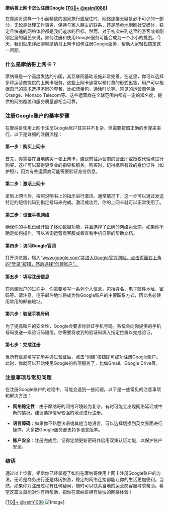**摩纳哥上网卡怎么注册Google [[TG💪+ @esim1088](https://t.me/s/esim1088)]**

在摩纳哥这样一个小而精致的国家旅行或居住时，网络连接无疑是必不可少的一部分。无论是处理工作事务、保持与家人朋友的联系，还是简单地刷刷社交媒体，稳定且快速的网络体验都是我们追求的目标。然而，对于初次来到这里的游客或者刚刚定居的居民来说，如何注册和使用Google服务可能会成为一个小小的挑战。今天，我们就来详细聊聊摩纳哥上网卡如何注册Google服务，帮助大家轻松搞定这一问题。

### 什么是摩纳哥上网卡？

摩纳哥是一个高度发达的小国，其互联网基础设施非常完善。在这里，你可以选择多种运营商提供的上网卡服务。这些上网卡通常以预付费的形式出售，用户可以根据自己的需求选择不同的套餐，比如流量包、通话时长等。常见的运营商包括Orange、Monaco Telecom等。这些运营商在全球范围内都有一定的知名度，提供的网络覆盖和服务质量都相当可靠。

### 注册Google账户的基本步骤

在摩纳哥使用上网卡注册Google账户其实并不复杂，但需要按照正确的步骤来进行。以下是详细的注册流程：

#### 第一步：购买上网卡

首先，你需要在当地购买一张上网卡。建议前往运营商的营业厅或授权代理点进行购买，这样可以获得更专业的指导和服务。购买时，记得携带有效的身份证件（如护照），因为有些运营商可能需要验证身份信息。

#### 第二步：激活上网卡

拿到上网卡后，按照说明书上的指示进行激活。通常情况下，这一步可以通过发送特定的短信代码到指定号码来完成。激活成功后，你的上网卡就可以正常使用了。

#### 第三步：设置手机网络

确保你的手机已经开启了移动数据功能，并且选择了正确的网络运营商。如果你不确定如何操作，可以咨询运营商客服或者查看手机自带的帮助文档。

#### 第四步：访问Google官网

打开浏览器，输入“www.google.com”并进入Google官方网站。点击页面右上角的“登录”按钮，然后选择“创建账户”。

#### 第五步：填写注册信息

在创建账户的过程中，你需要填写一系列个人信息，包括姓名、电子邮件地址、密码等。请注意，电子邮件地址将成为你Google账户的主要联系方式，因此务必使用常用的邮箱地址。

#### 第六步：验证手机号码

为了提高账户的安全性，Google会要求你验证手机号码。系统会向你提供的手机号码发送一条验证码短信，你需要将收到的验证码填入指定位置以完成验证。

#### 第七步：完成注册

当所有信息填写完毕并通过验证后，点击“创建”按钮即可成功注册Google账户。此时，你就可以开始使用Google的各项服务了，比如Gmail、Google Drive等。

### 注意事项与常见问题

在注册Google账户的过程中，可能会遇到一些问题。以下是一些常见的注意事项和解决方法：

- **网络稳定性**：由于摩纳哥的网络环境较为复杂，有时可能会出现网络延迟或中断的情况。建议选择信号较强的地点进行注册。
  
- **语言障碍**：如果你不熟悉法语或其他当地语言，可以选择切换到英文界面进行操作。大多数Google服务都支持多语言版本。

- **账户安全**：注册完成后，记得定期更新密码并启用双重认证功能，以保护账户安全。

### 结语

通过以上步骤，相信你已经掌握了如何在摩纳哥使用上网卡注册Google账户的方法。无论是商务出行还是休闲旅游，稳定的网络连接都能让你的生活更加便利。当然，如果你对注册过程有任何疑问，随时可以联系当地的运营商客服寻求帮助。希望这篇文章能对你有所帮助，祝你在摩纳哥拥有愉快的网络体验！

[[TG💪+ @esim1088](https://t.me/s/esim1088) ![Image](https://i.postimg.cc/4NQfJmqS/Snipaste-2025-05-13-00-14-12.png)]